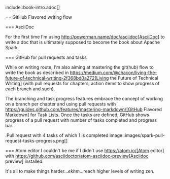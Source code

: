 include::book-intro.adoc[]

== GitHub Flavored writing flow

=== AsciiDoc

For the first time I'm using http://powerman.name/doc/asciidoc[AsciiDoc] to write a doc that is ultimately supposed to become the book about Apache Spark.

=== GitHub for pull requests and tasks

While on writing route, I'm also aiming at mastering the git(hub) flow to write the book as described in https://medium.com/@chacon/living-the-future-of-technical-writing-2f368bd0a272[Living the Future of Technical Writing] (with pull requests for chapters, action items to show progress of each branch and such).

The branching and task progress features embrace the concept of working on a branch per chapter and using pull requests with https://guides.github.com/features/mastering-markdown/[GitHub Flavored Markdown] for Task Lists. Once the tasks are defined, GitHub shows progress of a pull request with number of tasks completed and progress bar.

.Pull request with 4 tasks of which 1 is completed
image::images/spark-pull-request-tasks-progress.png[]

=== Atom editor
I couldn't be me if I didn't use https://atom.io/[Atom editor] with https://github.com/asciidoctor/atom-asciidoc-preview[Asciidoc preview] installed.

It's all to make things harder..._ekhm_...reach higher levels of writing zen.
